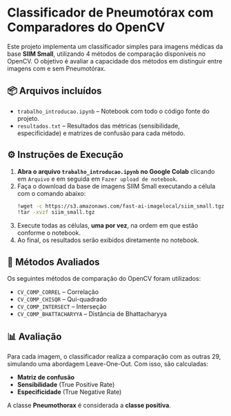 # Classificador de Pneumotórax com Comparadores do OpenCV

Este projeto implementa um classificador simples para imagens médicas da base **SIIM Small**, utilizando 4 métodos de comparação disponíveis no OpenCV. O objetivo é avaliar a capacidade dos métodos em distinguir entre imagens com e sem Pneumotórax.

## 📦 Arquivos incluídos

- `trabalho_introducao.ipynb` – Notebook com todo o código fonte do projeto.
- `resultados.txt` – Resultados das métricas (sensibilidade, especificidade) e matrizes de confusão para cada método.

## ⚙️ Instruções de Execução

1. **Abra o arquivo `trabalho_introducao.ipynb` no Google Colab** clicando em `Arquivo` e em seguida em `Fazer upload de notebook`. 
2. Faça o download da base de imagens SIIM Small executando a célula com o comando abaixo:
   ```bash
   !wget -c https://s3.amazonaws.com/fast-ai-imagelocal/siim_small.tgz
   !tar -xvzf siim_small.tgz
   ```
4. Execute todas as células, **uma por vez**, na ordem em que estão conforme o notebook.
5. Ao final, os resultados serão exibidos diretamente no notebook.

## 🧪 Métodos Avaliados

Os seguintes métodos de comparação do OpenCV foram utilizados:

- `CV_COMP_CORREL` – Correlação
- `CV_COMP_CHISQR` – Qui-quadrado
- `CV_COMP_INTERSECT` – Interseção
- `CV_COMP_BHATTACHARYYA` – Distância de Bhattacharyya

## 📊 Avaliação

Para cada imagem, o classificador realiza a comparação com as outras 29, simulando uma abordagem Leave-One-Out. Com isso, são calculadas:

- **Matriz de confusão**
- **Sensibilidade** (True Positive Rate)
- **Especificidade** (True Negative Rate)

A classe **Pneumothorax** é considerada a **classe positiva**.
